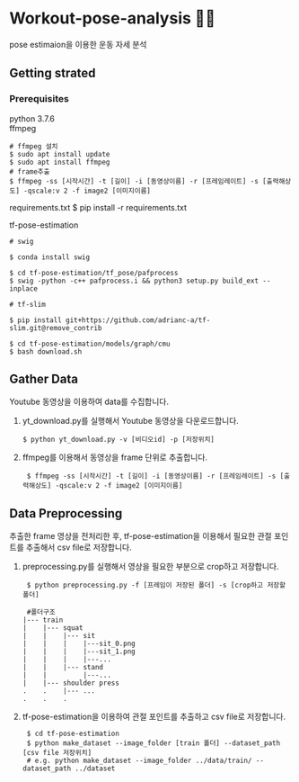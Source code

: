 # Workout-pose-analysis ‍🏋🏻

pose estimaion을 이용한 운동 자세 분석 

## Getting strated

### Prerequisites
python 3.7.6  
ffmpeg

    # ffmpeg 설치
    $ sudo apt install update
    $ sudo apt install ffmpeg
    # frame추출
    $ ffmpeg -ss [시작시간] -t [길이] -i [동영상이름] -r [프레임레이트] -s [출력해상도] -qscale:v 2 -f image2 [이미지이름]    

requirements.txt
    $ pip install -r requirements.txt

tf-pose-estimation

    # swig

    $ conda install swig

    $ cd tf-pose-estimation/tf_pose/pafprocess
    $ swig -python -c++ pafprocess.i && python3 setup.py build_ext --inplace

    # tf-slim

    $ pip install git+https://github.com/adrianc-a/tf-slim.git@remove_contrib

    $ cd tf-pose-estimation/models/graph/cmu
    $ bash download.sh 

## Gather Data
Youtube 동영상을 이용하여 data를 수집합니다.
1. yt_download.py를 실행해서 Youtube 동영상을 다운로드합니다.

       $ python yt_download.py -v [비디오id] -p [저장위치]

2. ffmpeg를 이용해서 동영상을 frame 단위로 추출합니다.

        $ ffmpeg -ss [시작시간] -t [길이] -i [동영상이름] -r [프레임레이트] -s [출력해상도] -qscale:v 2 -f image2 [이미지이름]    


## Data Preprocessing
추출한 frame 영상을 전처리한 후, tf-pose-estimation을 이용해서 필요한 관절 포인트를 추출해서 csv file로 저장합니다.
1. preprocessing.py를 실행해서 영상을 필요한 부분으로 crop하고 저장합니다.

        $ python preprocessing.py -f [프레임이 저장된 폴더] -s [crop하고 저장할 폴더]

        #폴더구조
       |--- train
       |    |--- squat
       |    |    |--- sit
       |    |    |    |---sit_0.png
       |    |    |    |---sit_1.png
       |    |    |    |---...
       |    |    |--- stand
       |    |         |---...
       |    |--- shoulder press
       .    .    |--- ...
       .    .    .   

2. tf-pose-estimation을 이용하여 관절 포인트를 추출하고 csv file로 저장합니다.

        $ cd tf-pose-estimation
        $ python make_dataset --image_folder [train 폴더] --dataset_path [csv file 저장위치]
        # e.g. python make_dataset --image_folder ../data/train/ --dataset_path ../dataset